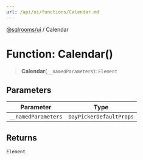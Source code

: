 ```yaml
---
url: /api/ui/functions/Calendar.md
---
```

[@sqlrooms/ui](../index.md) / Calendar

# Function: Calendar()

> **Calendar**(`__namedParameters`): `Element`

## Parameters

| Parameter | Type |
| ------ | ------ |
| `__namedParameters` | `DayPickerDefaultProps` | `DayPickerSingleProps` | `DayPickerMultipleProps` | `DayPickerRangeProps` |

## Returns

`Element`
